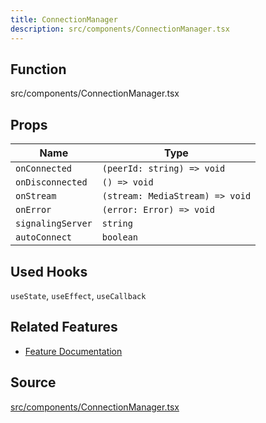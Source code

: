 ```yaml
---
title: ConnectionManager
description: src/components/ConnectionManager.tsx
---
```


## Function
src/components/ConnectionManager.tsx

## Props

| Name | Type |
| --- | --- |
| `onConnected` | `(peerId: string) => void` |
| `onDisconnected` | `() => void` |
| `onStream` | `(stream: MediaStream) => void` |
| `onError` | `(error: Error) => void` |
| `signalingServer` | `string` |
| `autoConnect` | `boolean` |

## Used Hooks

`useState`, `useEffect`, `useCallback`

## Related Features

- [Feature Documentation](../features/remote.md)

## Source

[src/components/ConnectionManager.tsx](https://github.com/EcoSphereNetwork/SmolDesk/blob/main/src/components/ConnectionManager.tsx)
